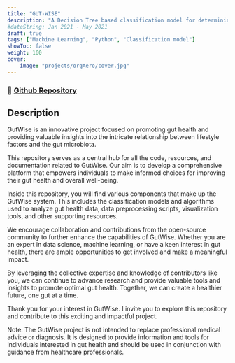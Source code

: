 ```yaml
---
title: "GUT-WISE"
description: "A Decision Tree based classification model for determining gut health."
#dateString: Jan 2021 - May 2021
draft: true
tags: ["Machine Learning", "Python", "Classification model"]
showToc: false
weight: 160
cover:
    image: "projects/orgAero/cover.jpg"
--- 
```

### 🔗 [Github Repository](https://github.com/NehalH/GutWise)

## Description

GutWise is an innovative project focused on promoting gut health and providing valuable insights into the intricate relationship between lifestyle factors and the gut microbiota.

This repository serves as a central hub for all the code, resources, and documentation related to GutWise. Our aim is to develop a comprehensive platform that empowers individuals to make informed choices for improving their gut health and overall well-being.

Inside this repository, you will find various components that make up the GutWise system. This includes the classification models and algorithms used to analyze gut health data, data preprocessing scripts, visualization tools, and other supporting resources.

We encourage collaboration and contributions from the open-source community to further enhance the capabilities of GutWise. Whether you are an expert in data science, machine learning, or have a keen interest in gut health, there are ample opportunities to get involved and make a meaningful impact.

By leveraging the collective expertise and knowledge of contributors like you, we can continue to advance research and provide valuable tools and insights to promote optimal gut health. Together, we can create a healthier future, one gut at a time.

Thank you for your interest in GutWise. I invite you to explore this repository and contribute to this exciting and impactful project.

Note: The GutWise project is not intended to replace professional medical advice or diagnosis. It is designed to provide information and tools for individuals interested in gut health and should be used in conjunction with guidance from healthcare professionals.
